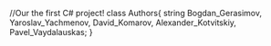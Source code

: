 //Our the first C# project!
class Authors{
 string 
 Bogdan_Gerasimov,
 Yaroslav_Yachmenov,
 David_Komarov,
 Alexander_Kotvitskiy,
 Pavel_Vaydalauskas;
}